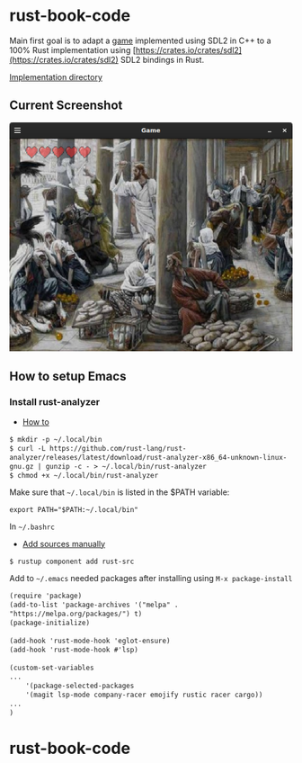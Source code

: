# rust-book-code

Main first goal is to adapt a [game](https://github.com/fr3ising/fgng) implemented
using SDL2 in C++ to a 100% Rust implementation using [https://crates.io/crates/sdl2](https://crates.io/crates/sdl2)
SDL2 bindings in Rust.

[Implementation directory](./game/)

## Current Screenshot

![Screenshot](./game.png)


## How to setup Emacs

### Install rust-analyzer

- [How to](https://rust-analyzer.github.io/manual.html#rust-analyzer-language-server-binary)

```
$ mkdir -p ~/.local/bin
$ curl -L https://github.com/rust-lang/rust-analyzer/releases/latest/download/rust-analyzer-x86_64-unknown-linux-gnu.gz | gunzip -c - > ~/.local/bin/rust-analyzer
$ chmod +x ~/.local/bin/rust-analyzer
```

Make sure that `~/.local/bin` is listed in the $PATH variable:

```
export PATH="$PATH:~/.local/bin"
```

In `~/.bashrc`

- [Add sources manually](https://rust-analyzer.github.io/manual.html#installation)

```
$ rustup component add rust-src
```


Add to `~/.emacs` needed packages after installing using `M-x package-install`

```
(require 'package)
(add-to-list 'package-archives '("melpa" . "https://melpa.org/packages/") t)
(package-initialize)

(add-hook 'rust-mode-hook 'eglot-ensure)
(add-hook 'rust-mode-hook #'lsp)

(custom-set-variables
...
    '(package-selected-packages
    '(magit lsp-mode company-racer emojify rustic racer cargo))
...
)
```

# rust-book-code

